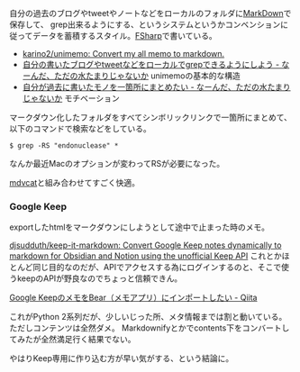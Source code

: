 自分の過去のブログやtweetやノートなどをローカルのフォルダに[MarkDown](MarkDown.md)で保存して、
grep出来るようにする、というシステムというかコンベンションに従ってデータを蓄積するスタイル。[FSharp](FSharp.md)で書いている。

- [karino2/unimemo: Convert my all memo to markdown.](https://github.com/karino2/unimemo)
- [自分の書いたブログやtweetなどをローカルでgrepできるようにしよう - なーんだ、ただの水たまりじゃないか](https://karino2.github.io/2021/01/30/unimemo.html) unimemoの基本的な構造
- [自分が過去に書いたモノを一箇所にまとめたい - なーんだ、ただの水たまりじゃないか](https://karino2.github.io/2021/01/22/logging.html) モチベーション

マークダウン化したフォルダをすべてシンボリックリンクで一箇所にまとめて、以下のコマンドで検索などをしている。

```
$ grep -RS "endonuclease" *
```

なんか最近Macのオプションが変わってRSが必要になった。

[mdvcat](mdvcat.md)と組み合わせてすごく快適。


### Google Keep

exportしたhtmlをマークダウンにしようとして途中で止まった時のメモ。

[djsudduth/keep-it-markdown: Convert Google Keep notes dynamically to markdown for Obsidian and Notion using the unofficial Keep API](https://github.com/djsudduth/keep-it-markdown) これとかほとんど同じ目的なのだが、APIでアクセスする為にログインするのと、そこで使うkeepのAPIが野良なのでちょっと信頼できん。

[Google KeepのメモをBear（メモアプリ）にインポートしたい - Qiita](https://qiita.com/naoya_t/items/1933a0df3a7b308a0942)

これがPython 2系列だが、少しいじった所、メタ情報までは割と動いている。ただしコンテンツは全然ダメ。
Markdownifyとかでcontents下をコンバートしてみたが全然満足行く結果でない。

やはりKeep専用に作り込む方が早い気がする、という結論に。